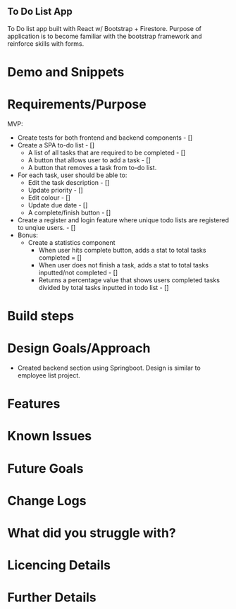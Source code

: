 ## To Do List App

To Do list app built with React w/ Bootstrap + Firestore. Purpose of application is to become familiar with the bootstrap framework and reinforce skills with forms.

# Demo and Snippets

# Requirements/Purpose

MVP:

- Create tests for both frontend and backend components - []
- Create a SPA to-do list - []
  - A list of all tasks that are required to be completed - []
  - A button that allows user to add a task - []
  - A button that removes a task from to-do list.
- For each task, user should be able to:
  - Edit the task description - []
  - Update priority - []
  - Edit colour - []
  - Update due date - []
  - A complete/finish button - []
- Create a register and login feature where unique todo lists are registered to unqiue users. - []
- Bonus:
  - Create a statistics component
    - When user hits complete button, adds a stat to total tasks completed = []
    - When user does not finish a task, adds a stat to total tasks inputted/not completed - []
    - Returns a percentage value that shows users completed tasks divided by total tasks inputted in todo list - []

# Build steps

# Design Goals/Approach

- Created backend section using Springboot. Design is similar to employee list project.

# Features

# Known Issues

# Future Goals

# Change Logs

# What did you struggle with?

# Licencing Details

# Further Details
